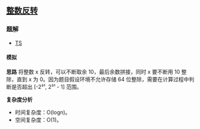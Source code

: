 ## [整数反转](https://leetcode.cn/problems/reverse-integer/)
### 题解
+ [TS](../../ts/128/7.ts)

#### 模拟
**思路**
将整数 x 反转，可以不断取余 10，最后余数拼接，同时 x 要不断用 10 整除，直到 x 为 0。因为题目假设环境不允许存储 64 位整除，需要在计算过程中判断是否超出 [-2³¹, 2³¹ - 1] 范围。

**复杂度分析**
+ 时间复杂度：O(logn)。
+ 空间复杂度：O(1)。